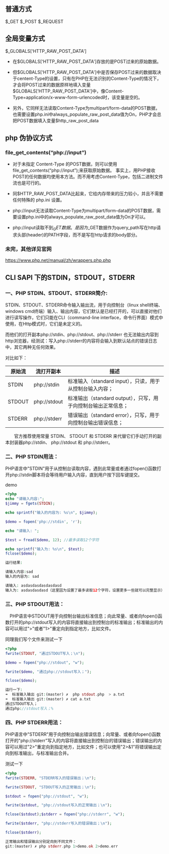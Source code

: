 ## 普通方式

   $\_GET
   $\_POST
   \$_REQUEST

## 全局变量方式

\$\_GLOBALS[‘HTTP_RAW_POST_DATA']


* 在\$GLOBALS[‘HTTP_RAW_POST_DATA']存放的是POST过来的原始数据。 

* 但\$GLOBALS[‘HTTP_RAW_POST_DATA']中是否保存POST过来的数据取决于centent-Type的设置，只有在PHP在无法识别的Content-Type的情况下，才会将POST过来的数据原样地填入变量\$GLOBALS[‘HTTP_RAW_POST_DATA']中，像Content-Type=application/x-www-form-urlencoded时，该变量是空的。 

* 另外，它同样无法读取Content-Type为multipart/form-data的POST数据，也需要设置php.ini中always_populate_raw_post_data值为On，PHP才会总把POST数据填入变量$http_raw_post_data


## php 伪协议方式
### file_get_contents(“php://input”)
* 对于未指定 Content-Type 的POST数据，则可以使用file_get_contents(“php://input”);来获取原始数据。 事实上，用PHP接收POST的任何数据均使用本方法。而不用考虑Content-Type，包括二进制文件流也是可行的。 

* 同$HTTP_RAW_POST_DATA比起来，它给内存带来的压力较小，并且不需要任何特殊的 php.ini 设置。 

* php://input无法读取Content-Type为multipart/form-data的POST数据，需要设置php.ini中的always_populate_raw_post_data值为On才可以。 

* php://input读取不到$_GET数据。是因为$_GET数据作为query_path写在http请求头部(header)的PATH字段，而不是写在http请求的body部分。 

### 未完，其他详见官网
https://www.php.net/manual/zh/wrappers.php.php


## CLI SAPI 下的STDIN，STDOUT，STDERR

###  一、PHP STDIN、STDOUT、STDERR简介:　
STDIN、STDOUT、STDERR命令输入输出流，用于向控制台（linux shell终端、windows cmd终端）输入、输出内容，它们默认是已经打开的，可以直接对他们进行读写操作，它们只能在CLI（command-line interface，命令行界面）模式中使用，在Http模式时，它们是未定义的。

而他们的打开副本php://stdin、php://stdout、php://stderr 也无法输出内容到http浏览器，经测试：写入php://stderr的内容将会输入到默认站点的错误日志中，其它两种无任何效果。

对比如下：

|  原始流| 流打开副本 |  描述|
| --- | --- | --- |
| STDIN| php://stdin | 标准输入（standard input），只读，用于从控制台输入内容； |
|  STDOUT| php://stdout |  标准输出（standard output），只写，用于向控制台输出正常信息；|
| STDERR | php://stderr | 错误输出（standard error），只写，用于向控制台输出错误信息； |

　　官方推荐使用常量 STDIN、 STDOUT 和 STDERR 来代替它们手动打开的副本封装器php://stdin、 php://stdout 和 php://stderr。

### 二、PHP STDIN用法：
PHP语言中"STDIN"用于从控制台读取内容，遇到此常量或者通过fopen()函数打开php://stdin脚本将会等待用户输入内容，直到用户按下回车键提交。

demo
```php
<?php
echo "请输入内容:";
$jimmy = fgets(STDIN);

echo sprintf("输入的内容为: %s\n", $jimmy);

$demo = fopen('php://stdin', 'r');

echo "请输入: ";

$test = fread($demo, 12); //最多读取12个字符

echo sprintf("输入为: %s\n", $test);
fclose($demo);

运行结果:

请输入内容:sad
输入的内容为: sad

请输入: asdasdasdasdasdasd
输入为: asdasdasdasd（这里因为设置了最多读取12个字符，设置更多一些就可以完整显示）
```

### 三、PHP STDOUT用法：
　PHP语言中STDOUT用于向控制台输出标准信息；向此常量、或者向fopen()函数打开的php://stdout写入的内容将直接输出到控制台的标准输出；标准输出的内容可以用过">"或者"1>"重定向到指定地方，比如文件。

同理我们写个文件来测试一下

```php
<?php
fwrite(STDOUT, "通过STDOUT写入；\n");

$demo = fopen("php://stdout", "w");

fwrite($demo, "通过php://stdout写入；");

fclose($demo);

运行一下:
➜  标准输入输出 git:(master) ✗  php stdout.php  > a.txt
➜  标准输入输出 git:(master) ✗ cat a.txt 
通过STDOUT写入；
通过php://stdout写入；% 
```
### 四、PHP STDERR用法：
PHP语言中"STDERR"用于向控制台输出错误信息；向常量、或者向fopen()函数打开的"php://stderr"写入的内容将直接输出到控制台的错误输出；错误输出的内容可以用过"2>"重定向到指定地方，比如文件；也可以使用"2>&1"将错误输出定向到标准输出，与标准输出合并。

测试一下
```php
<?php
fwrite(STDERR, "STDERR写入的错误输出；\n");

fwrite(STDOUT, "STDOUT写入的正常输出；\n");

$stdout = fopen("php://stdout", "w");

fwrite($stdout, "php://stdout写入的正常输出；\n");

fclose($stdout);$stderr = fopen("php://stderr", "w");

fwrite($stderr, "php://stderr写入的错误输出；\n");

fclose($stderr);

正常输出和错误输出分别定向到不同文件：
git:(master) ✗ php stderr.php 1>demo.ok 2>demo.err
```



